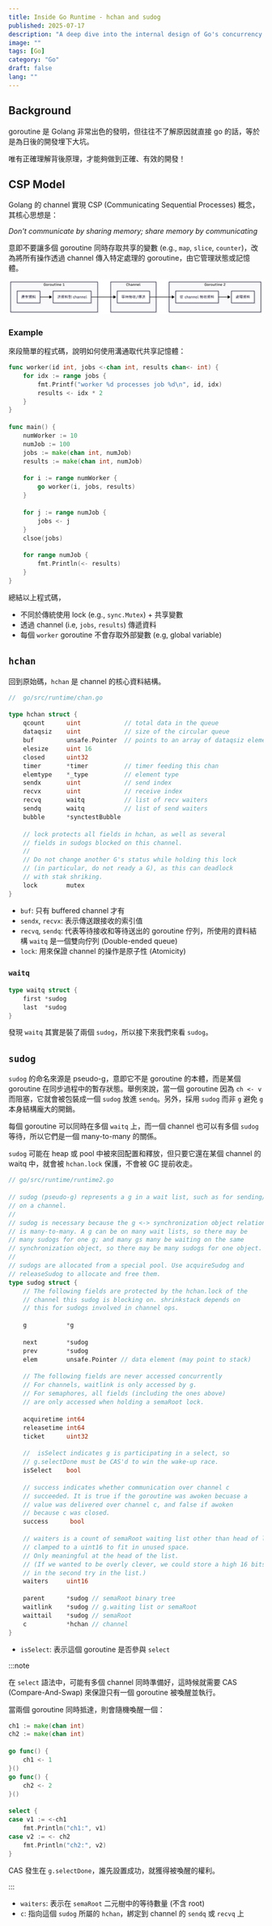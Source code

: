 ```yaml
---
title: Inside Go Runtime - hchan and sudog
published: 2025-07-17
description: "A deep dive into the internal design of Go's concurrency model through source code analysis."
image: ""
tags: [Go]
category: "Go"
draft: false
lang: ""
---
```


## Background

goroutine 是 Golang 非常出色的發明，但往往不了解原因就直接 go 的話，等於是為日後的開發埋下大坑。

唯有正確理解背後原理，才能夠做到正確、有效的開發！

## CSP Model

Golang 的 channel 實現 CSP (Communicating Sequential Processes) 概念，其核心思想是：

_Don't communicate by sharing memory; share memory by communicating_

意即不要讓多個 goroutine 同時存取共享的變數 (e.g., `map`, `slice`, `counter`)，改為將所有操作透過 channel 傳入特定處理的 goroutine，由它管理狀態或記憶體。

![csp_model](./_1.png)

### Example

來段簡單的程式碼，說明如何使用溝通取代共享記憶體：

```go
func worker(id int, jobs <-chan int, results chan<- int) {
    for idx := range jobs {
        fmt.Printf("worker %d processes job %d\n", id, idx)
        results <- idx * 2
    }
}

func main() {
    numWorker := 10
    numJob := 100
    jobs := make(chan int, numJob)
    results := make(chan int, numJob)

    for i := range numWorker {
        go worker(i, jobs, results)
    }

    for j := range numJob {
        jobs <- j
    }
    clsoe(jobs)

    for range numJob {
        fmt.Println(<- results)
    }
}
```

總結以上程式碼，

- 不同於傳統使用 lock (e.g., `sync.Mutex`) + 共享變數
- 透過 channel (i.e, `jobs`, `results`) 傳遞資料
- 每個 `worker` goroutine 不會存取外部變數 (e.g, global variable)

## `hchan`

回到原始碼，`hchan` 是 channel 的核心資料結構。

```go
//  go/src/runtime/chan.go

type hchan struct {
	qcount 		uint 			// total data in the queue
	dataqsiz 	uint 		    // size of the circular queue
	buf       	unsafe.Pointer	// points to an array of dataqsiz elements
	elesize   	uint 16
	closed    	uint32
	timer     	*timer 			// timer feeding this chan
	elemtype 	*_type 			// element type
	sendx     	uint 			// send index
	recvx    	uint 			// receive index
	recvq    	waitq 			// list of recv waiters
	sendq    	waitq 			// list of send waiters
	bubble   	*synctestBubble

	// lock protects all fields in hchan, as well as several
	// fields in sudogs blocked on this channel.
	//
	// Do not change another G's status while holding this lock
	// (in particular, do not ready a G), as this can deadlock
	// with stak shriking.
	lock 		mutex
}
```

- `buf`: 只有 buffered channel 才有
- `sendx`, `recvx`: 表示傳送跟接收的索引值
- `recvq`, `sendq`: 代表等待接收和等待送出的 goroutine 佇列，所使用的資料結構 `waitq` 是一個雙向佇列 (Double-ended queue)
- `lock`: 用來保證 channel 的操作是原子性 (Atomicity)

### `waitq`

```go
type waitq struct {
	first *sudog
	last  *sudog
}
```

發現 `waitq` 其實是裝了兩個 `sudog`，所以接下來我們來看 `sudog`。

## `sudog`

`sudog` 的命名來源是 pseudo-g，意即它不是 goroutine 的本體，而是某個 goroutine 在同步過程中的暫存狀態。舉例來說，當一個 goroutine 因為 `ch <- v` 而阻塞，它就會被包裝成一個 `sudog` 放進 `sendq`。另外，採用 `sudog` 而非 `g` 避免 `g` 本身結構龐大的開銷。

每個 goroutine 可以同時在多個 `waitq` 上，而一個 channel 也可以有多個 `sudog` 等待，所以它們是一個 many-to-many 的關係。

`sudog` 可能在 heap 或 pool 中被來回配置和釋放，但只要它還在某個 channel 的 waitq 中，就會被 `hchan.lock` 保護，不會被 GC 提前收走。

```go
// go/src/runtime/runtime2.go

// sudog (pseudo-g) represents a g in a wait list, such as for sending/receiving
// on a channel.
//
// sudog is necessary because the g <-> synchronization object relation
// is many-to-many. A g can be on many wait lists, so there may be
// many sudogs for one g; and many gs many be waiting on the same
// synchronization object, so there may be many sudogs for one object.
//
// sudogs are allocated from a special pool. Use acquireSudog and
// releaseSudog to allocate and free them.
type sudog struct {
	// The following fields are protected by the hchan.lock of the
	// channel this sudog is blocking on. shrinkstack depends on
	// this for sudogs involved in channel ops.

	g 			*g

	next 		*sudog
	prev 		*sudog
	elem 		unsafe.Pointer // data element (may point to stack)

	// The following fields are never accessed concurrently
	// For channels, waitlink is only accessed by g.
	// For semaphores, all fields (including the ones above)
	// are only accessed when holding a semaRoot lock.

	acquiretime int64
	releasetime int64
	ticket 		uint32

	//  isSelect indicates g is participating in a select, so
	// g.selectDone must be CAS'd to win the wake-up race.
	isSelect 	bool

	// success indicates whether communication over channel c
	// succeeded. It is true if the goroutine was awoken becuase a
	// value was delivered over channel c, and false if awoken
	// because c was closed.
	success		 bool

	// waiters is a count of semaRoot waiting list other than head of list,
	// clamped to a uint16 to fit in unused space.
	// Only meaningful at the head of the list.
	// (If we wanted to be overly clever, we could store a high 16 bits
	// in the second try in the list.)
	waiters 	uint16

	parent 		*sudog // semaRoot binary tree
	waitlink 	*sudog // g.waiting list or semaRoot
	waittail 	*sudog // semaRoot
	c 			*hchan // channel
}
```

- `isSelect`: 表示這個 goroutine 是否參與 `select`

:::note

在 `select` 語法中，可能有多個 channel 同時準備好，這時候就需要 CAS (Compare-And-Swap) 來保證只有一個 goroutine 被喚醒並執行。

當兩個 goroutine 同時抵達，則會隨機喚醒一個：

```go
ch1 := make(chan int)
ch2 := make(chan int)

go func() {
	ch1 <- 1
}()
go func() {
	ch2 <- 2
}()

select {
case v1 := <-ch1
	fmt.Println("ch1:", v1)
case v2 := <- ch2
	fmt.Println("ch2:", v2)
}
```

CAS 發生在 `g.selectDone`，誰先設置成功，就獲得被喚醒的權利。

:::

- `waiters`: 表示在 `semaRoot` 二元樹中的等待數量 (不含 root)
- `c`: 指向這個 `sudog` 所屬的 `hchan`，綁定到 channel 的 `sendq` 或 `recvq` 上
